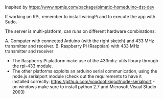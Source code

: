 Inspired by https://www.npmjs.com/package/pimatic-homeduino-dst-dev

If working on RPi, remember to install wiringPi and to execute the app with Sudo.

The server is multi-platform, can runs on different hardware combinations:

A. Computer with connected Arduino (with the right sketch) and 433 MHz transmitter and receiver.
B. Raspberry Pi (Raspbian) with 433 MHz transmitter and receiver


- The Raspberry Pi platform make use of the 433mhz-utils library through the rpi-433 module.
- The other platforms exploits an arduino serial communication, using the node.js serialport module (check out the requirements to have it installed correctly: https://github.com/voodootikigod/node-serialport - on windows make sure to install python 2.7 and Microsoft Visual Studio 2003)